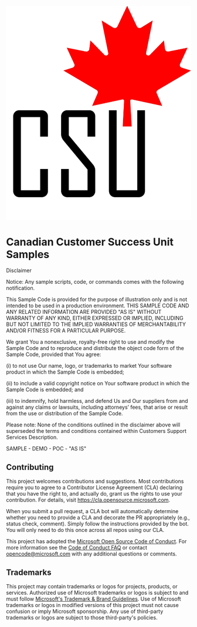 ![alt text](https://github.com/microsoft/CDN-CSU-Samples/blob/main/images/CSU%20Logo.jpeg?raw=true)

# Canadian Customer Success Unit Samples

Disclaimer 

Notice: Any sample scripts, code, or commands comes with the following notification. 
 
This Sample Code is provided for the purpose of illustration only and is not intended to be used in a production environment. 
THIS SAMPLE CODE AND ANY RELATED INFORMATION ARE PROVIDED "AS IS" WITHOUT WARRANTY OF ANY KIND, EITHER EXPRESSED OR IMPLIED, INCLUDING BUT NOT LIMITED TO THE IMPLIED WARRANTIES OF MERCHANTABILITY AND/OR FITNESS FOR A PARTICULAR PURPOSE. 
 
We grant You a nonexclusive, royalty-free right to use and modify the Sample Code and to reproduce and distribute the object code form of the Sample Code, provided that You agree: 

 (i) to not use Our name, logo, or trademarks to market Your software product in which the Sample Code is embedded; 
 
 (ii) to include a valid copyright notice on Your software product in which the Sample Code is embedded; and 
 
 (iii) to indemnify, hold harmless, and defend Us and Our suppliers from and against any claims or lawsuits, including attorneys’ fees, that arise or result from the use or distribution of the Sample Code. 

 Please note: None of the conditions outlined in the disclaimer above will superseded the terms and conditions contained within Customers Support Services Description. 
 
 SAMPLE - DEMO - POC - "AS IS" 


## Contributing

This project welcomes contributions and suggestions.  Most contributions require you to agree to a
Contributor License Agreement (CLA) declaring that you have the right to, and actually do, grant us
the rights to use your contribution. For details, visit https://cla.opensource.microsoft.com.

When you submit a pull request, a CLA bot will automatically determine whether you need to provide
a CLA and decorate the PR appropriately (e.g., status check, comment). Simply follow the instructions
provided by the bot. You will only need to do this once across all repos using our CLA.

This project has adopted the [Microsoft Open Source Code of Conduct](https://opensource.microsoft.com/codeofconduct/).
For more information see the [Code of Conduct FAQ](https://opensource.microsoft.com/codeofconduct/faq/) or
contact [opencode@microsoft.com](mailto:opencode@microsoft.com) with any additional questions or comments.

## Trademarks

This project may contain trademarks or logos for projects, products, or services. Authorized use of Microsoft 
trademarks or logos is subject to and must follow 
[Microsoft's Trademark & Brand Guidelines](https://www.microsoft.com/en-us/legal/intellectualproperty/trademarks/usage/general).
Use of Microsoft trademarks or logos in modified versions of this project must not cause confusion or imply Microsoft sponsorship.
Any use of third-party trademarks or logos are subject to those third-party's policies.
